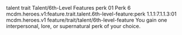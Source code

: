 <ability>
  <metadata>
    <class>talent</class>
    <feature_type>trait</feature_type>
    <file_dpath>Talent/6th-Level Features</file_dpath>
    <item_id>perk</item_id>
    <item_index>01</item_index>
    <item_name>Perk</item_name>
    <level>6</level>
    <scc>mcdm.heroes.v1:feature.trait.talent.6th-level-feature:perk</scc>
    <scdc>1.1.1:7.1.1.3:01</scdc>
    <source>mcdm.heroes.v1</source>
    <type>feature/trait/talent/6th-level-feature</type>
  </metadata>
  <effects>
    <effect type="mundane">You gain one interpersonal, lore, or supernatural perk of your choice.</effect>
  </effects>
</ability>
